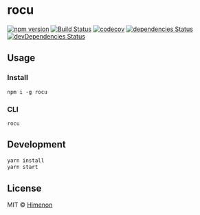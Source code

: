 # rocu

[![npm version](https://badgen.net/npm/v/rocu)](https://npm.im/rocu)
[![Build Status](https://travis-ci.org/Himenon/rocu.svg?branch=develop)](https://travis-ci.org/Himenon/rocu)
[![codecov](https://codecov.io/gh/Himenon/rocu/branch/develop/graph/badge.svg)](https://codecov.io/gh/Himenon/rocu)
[![dependencies Status](https://david-dm.org/Himenon/rocu/status.svg)](https://david-dm.org/Himenon/rocu)
[![devDependencies Status](https://david-dm.org/Himenon/rocu/dev-status.svg)](https://david-dm.org/Himenon/rocu?type=dev)

## Usage

### Install

```
npm i -g rocu
```

### CLI


```
rocu
```


## Development

```sh
yarn install
yarn start
```

## License

MIT &copy; [Himenon](https://github.com/Himenon)
